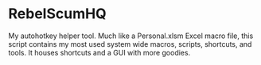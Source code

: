 # RebelScumHQ
My autohotkey helper tool.  Much like a Personal.xlsm Excel macro file, this script contains my most used system wide macros, scripts, shortcuts, and tools.
It houses shortcuts and a GUI with more goodies.
